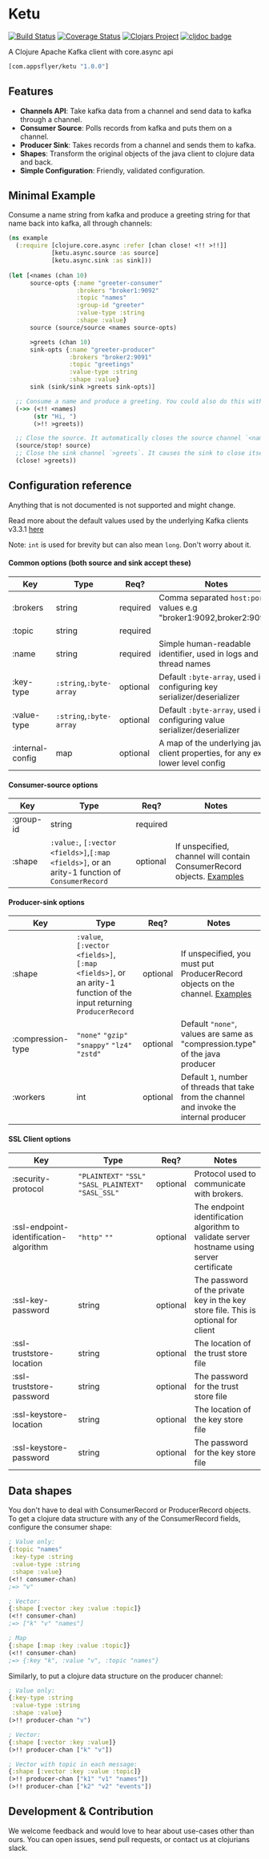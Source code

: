# Ketu

[![Build Status](https://img.shields.io/github/workflow/status/appsflyer/ketu/Build?event=push&branch=master&label=build)](https://github.com/appsflyer/ketu/actions)
[![Coverage Status](https://coveralls.io/repos/github/AppsFlyer/ketu/badge.svg?branch=master)](https://coveralls.io/github/AppsFlyer/ketu?branch=master)
[![Clojars Project](https://img.shields.io/clojars/v/com.appsflyer/ketu.svg)](https://clojars.org/com.appsflyer/ketu)
[![cljdoc badge](https://cljdoc.org/badge/com.appsflyer/ketu)](https://cljdoc.org/d/com.appsflyer/ketu/CURRENT)

A Clojure Apache Kafka client with core.async api

```clojure
[com.appsflyer/ketu "1.0.0"]
```

## Features

* **Channels API**: Take kafka data from a channel and send data to kafka through a channel.
* **Consumer Source**: Polls records from kafka and puts them on a channel.
* **Producer Sink**: Takes records from a channel and sends them to kafka.
* **Shapes**: Transform the original objects of the java client to clojure data and back.
* **Simple Configuration**: Friendly, validated configuration.

## Minimal Example

Consume a name string from kafka and produce a greeting string for that name back into kafka, all through channels:

```clojure
(ns example
  (:require [clojure.core.async :refer [chan close! <!! >!!]]
            [ketu.async.source :as source]
            [ketu.async.sink :as sink]))
  
(let [<names (chan 10)
      source-opts {:name "greeter-consumer"
                   :brokers "broker1:9092"
                   :topic "names"
                   :group-id "greeter"
                   :value-type :string
                   :shape :value}
      source (source/source <names source-opts)

      >greets (chan 10)
      sink-opts {:name "greeter-producer"
                 :brokers "broker2:9091"
                 :topic "greetings"
                 :value-type :string
                 :shape :value}
      sink (sink/sink >greets sink-opts)]

  ;; Consume a name and produce a greeting. You could also do this with e.g. clojure.core.async/pipeline.
  (->> (<!! <names)
       (str "Hi, ")
       (>!! >greets))

  ;; Close the source. It automatically closes the source channel `<names`.
  (source/stop! source)
  ;; Close the sink channel `>greets`. It causes the sink to close itself as a consequence.
  (close! >greets))
```

## Configuration reference

Anything that is not documented is not supported and might change.

Read more about the default values used by the underlying Kafka clients v3.3.1 [here](https://kafka.apache.org/33/documentation.html)

Note: `int` is used for brevity but can also mean `long`. Don't worry about it.

#### Common options (both source and sink accept these)
| Key              | Type                    | Req?     | Notes                                                                            |
|------------------|-------------------------|----------|----------------------------------------------------------------------------------|
| :brokers         | string                  | required | Comma separated `host:port` values e.g "broker1:9092,broker2:9092"               |
| :topic           | string                  | required |                                                                                  |
| :name            | string                  | required | Simple human-readable identifier, used in logs and thread names                  |
| :key-type        | `:string`,`:byte-array` | optional | Default `:byte-array`, used in configuring key serializer/deserializer           |
| :value-type      | `:string`,`:byte-array` | optional | Default `:byte-array`, used in configuring value serializer/deserializer         |
| :internal-config | map                     | optional | A map of the underlying java client properties, for any extra lower level config |

#### Consumer-source options
| Key         | Type                                                                                          | Req?       | Notes                                                                                 |
|-------------|-----------------------------------------------------------------------------------------------|------------|---------------------------------------------------------------------------------------|
| :group-id   | string                                                                                        | required   |                                                                                       |
| :shape      | `:value:`, `[:vector <fields>]`,`[:map <fields>]`, or an arity-1 function of `ConsumerRecord` | optional   | If unspecified, channel will contain ConsumerRecord objects. [Examples](#data-shapes) |

#### Producer-sink options
| Key               | Type                                                                                                             | Req?       | Notes                                                                                          |
|-------------------|------------------------------------------------------------------------------------------------------------------|------------|------------------------------------------------------------------------------------------------|
| :shape            | `:value`, `[:vector <fields>]`,`[:map <fields>]`, or an arity-1 function of the input returning `ProducerRecord` | optional   | If unspecified, you must put ProducerRecord objects on the channel. [Examples](#data-shapes)   |
| :compression-type | `"none"` `"gzip"` `"snappy"` `"lz4"` `"zstd"`                                                                    | optional   | Default `"none"`, values are same as "compression.type" of the java producer                   |
| :workers          | int                                                                                                              | optional   | Default `1`, number of threads that take from the channel and invoke the internal producer     |

#### SSL Client options
| Key                | Type                                                                                                             | Req?       | Notes                                                                                          |
|-----------------------------------------|-------------------------------------------------------|------------|--------------------------------------------------------------------------------------------|
| :security-protocol                      | `"PLAINTEXT"` `"SSL"` `"SASL_PLAINTEXT"` `"SASL_SSL"` | optional   | Protocol used to communicate with brokers.                                                 |
| :ssl-endpoint-identification-algorithm  | `"http"` `""`                                         | optional   | The endpoint identification algorithm to validate server hostname using server certificate |
| :ssl-key-password                       | string                                                | optional   | The password of the private key in the key store file. This is optional for client         |
| :ssl-truststore-location                | string                                                | optional   | The location of the trust store file                                                       |
| :ssl-truststore-password                | string                                                | optional   | The password for the trust store file                                                      |
| :ssl-keystore-location                  | string                                                | optional   | The location of the key store file                                                         |
| :ssl-keystore-password                  | string                                                | optional   | The password for the key store file                                                        |

## Data shapes

You don't have to deal with ConsumerRecord or ProducerRecord objects.<br>
To get a clojure data structure with any of the ConsumerRecord fields, configure the consumer shape:
```clojure
; Value only:
{:topic "names"
 :key-type :string
 :value-type :string
 :shape :value}
(<!! consumer-chan)
;=> "v"

; Vector:
{:shape [:vector :key :value :topic]}
(<!! consumer-chan)
;=> ["k" "v" "names"]

; Map
{:shape [:map :key :value :topic]}
(<!! consumer-chan)
;=> {:key "k", :value "v", :topic "names"}
```
Similarly, to put a clojure data structure on the producer channel:
```clojure
; Value only:
{:key-type :string
 :value-type :string
 :shape :value}
(>!! producer-chan "v")

; Vector:
{:shape [:vector :key :value]}
(>!! producer-chan ["k" "v"])

; Vector with topic in each message:
{:shape [:vector :key :value :topic]}
(>!! producer-chan ["k1" "v1" "names"])
(>!! producer-chan ["k2" "v2" "events"])
```

## Development & Contribution

We welcome feedback and would love to hear about use-cases other than ours. You can open issues, send pull requests,
or contact us at clojurians slack.
